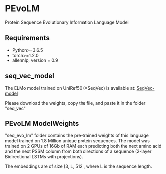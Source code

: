 # PEvoLM
Protein Sequence Evolutionary Information Language Model

## Requirements

*  Python>=3.6.5
*  torch>=1.2.0
*  allennlp, version = 0.9

## seq_vec_model
The ELMo model trained on UniRef50 (=SeqVec) is available at:
[SeqVec-model](https://rostlab.org/~deepppi/seqvec.zip)

Please download the weights, copy the file, and paste it in the folder "seq_vec"

## PEvoLM ModelWeights
"seq_evo_lm" folder contains the pre-trained weights of this language model trained on 1.8 Million unique protein sequences. The model was trained on 2 GPUs of 16Gb of RAM each predicting both the next amino acid and the next PSSM column from both directions of a sequence (2-layer Bidirectional LSTMs with projections).

The embeddings are of size [3, L, 512], where L is the sequence length.
